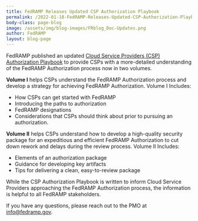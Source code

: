 ```yaml
---
title: FedRAMP Releases Updated CSP Authorization Playbook
permalink: /2022-01-18-FedRAMP-Releases-Updated-CSP-Authorization-Playbook/
body-class: page-blog
image: /assets/img/blog-images/FRblog_Doc-Updates.png
author: FedRAMP
layout: blog-page
---
```

FedRAMP published an updated <a href="https://www.fedramp.gov/assets/resources/documents/CSP_Authorization_Playbook_Getting_Started_with_FedRAMP.pdf">Cloud Service Providers (CSP) Authorization Playbook</a> to provide CSPs with a more-detailed understanding of the FedRAMP Authorization process now in two volumes. 
 
**Volume I** helps CSPs understand the FedRAMP Authorization process and develop a strategy for achieving FedRAMP Authorization. Volume I Includes:  

- How CSPs can get started with FedRAMP
- Introducing the paths to authorization
- FedRAMP designations
- Considerations that CSPs should think about prior to pursuing an authorization. 
 
**Volume II** helps CSPs understand how to develop a high-quality security package for an expeditious and efficient FedRAMP Authorization to cut down rework and delays during the review process. Volume II Includes:   

- Elements of an authorization package
- Guidance for developing key artifacts 
- Tips for delivering a clean, easy-to-review package
 
While the CSP Authorization Playbook is written to inform Cloud Service Providers approaching the FedRAMP Authorization process, the information is helpful to all FedRAMP stakeholders.
 
If you have any questions, please reach out to the PMO at <a href="mailto:info@fedramp.gov">info@fedramp.gov</a>.
